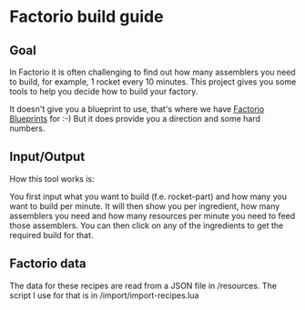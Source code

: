 # Factorio build guide

## Goal

In Factorio it is often challenging to find out how many assemblers you need to build, for example, 1 rocket every 10 minutes.
This project gives you some tools to help you decide how to build your factory.

It doesn't give you a blueprint to use, that's where we have [Factorio Blueprints] for :-)
But it does provide you a direction and some hard numbers.

[Factorio Blueprints]: http://factorioblueprints.com

## Input/Output

How this tool works is:

You first input what you want to build (f.e. rocket-part) and how many you want to build per minute.
It will then show you per ingredient, how many assemblers you need and how many resources per minute you need to feed those assemblers.
You can then click on any of the ingredients to get the required build for that.

## Factorio data

The data for these recipes are read from a JSON file in /resources. The script I use for that is in /import/import-recipes.lua
